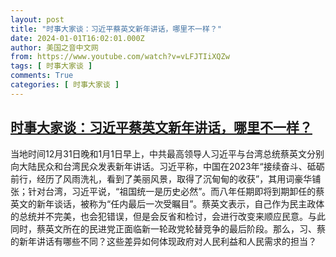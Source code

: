 ```yaml
---
layout: post
title: "时事大家谈：习近平蔡英文新年讲话，哪里不一样？"
date: 2024-01-01T16:02:01.000Z
author: 美国之音中文网
from: https://www.youtube.com/watch?v=vLFJTIiXQZw
tags: [ 时事大家谈 ]
comments: True
categories: [ 时事大家谈 ]
---
```

<!--1704124921000-->
[时事大家谈：习近平蔡英文新年讲话，哪里不一样？](https://www.youtube.com/watch?v=vLFJTIiXQZw)
------

<div>
当地时间12月31日晚和1月1日早上，中共最高领导人习近平与台湾总统蔡英文分别向大陆民众和台湾民众发表新年讲话。习近平称，中国在2023年“接续奋斗、砥砺前行，经历了风雨洗礼，看到了美丽风景，取得了沉甸甸的收获”，其用词豪华铺张；针对台湾，习近平说，“祖国统一是历史必然”。而八年任期即将到期卸任的蔡英文的新年谈话，被称为“任内最后一次受瞩目”。蔡英文表示，自己作为民主政体的总统并不完美，也会犯错误，但是会反省和检讨，会进行改变来顺应民意。与此同时，蔡英文所在的民进党正面临新一轮政党轮替竞争的最后阶段。那么，习、蔡的新年讲话有哪些不同？这些差异如何体现政府对人民利益和人民需求的担当？
</div>

